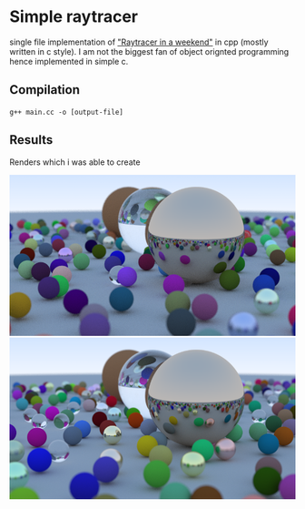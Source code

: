 # Simple raytracer 

single file implementation of ["Raytracer in a weekend"](https://raytracing.github.io/books/RayTracingInOneWeekend.html) in cpp (mostly written in c style). I am not the biggest fan of object orignted programming hence implemented in simple c. 

## Compilation 

```
g++ main.cc -o [output-file]
```

## Results 

Renders which i was able to create 

![first-image](images/render1.png)
![second-image](images/render2.png)
